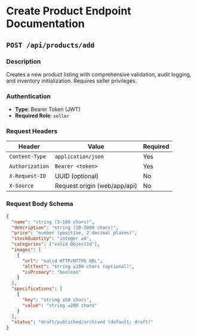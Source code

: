 # Create Product Endpoint Documentation

## `POST /api/products/add`

### Description
Creates a new product listing with comprehensive validation, audit logging, and inventory initialization. Requires seller privileges.

### Authentication
- **Type**: Bearer Token (JWT)
- **Required Role**: `seller`

### Request Headers
| Header | Value | Required |
|--------|-------|----------|
| `Content-Type` | `application/json` | Yes |
| `Authorization` | `Bearer <token>` | Yes |
| `X-Request-ID` | UUID (optional) | No |
| `X-Source` | Request origin (web/app/api) | No |

### Request Body Schema
```json
{
  "name": "string (3-100 chars)",
  "description": "string (20-2000 chars)",
  "price": "number (positive, 2 decimal places)",
  "stockQuantity": "integer ≥0",
  "categories": ["valid ObjectId"],
  "images": [
    {
      "url": "valid HTTP/HTTPS URL",
      "altText": "string ≤100 chars (optional)",
      "isPrimary": "boolean"
    }
  ],
  "specifications": [
    {
      "key": "string ≤50 chars",
      "value": "string ≤200 chars"
    }
  ],
  "status": "draft/published/archived (default: draft)"
}
